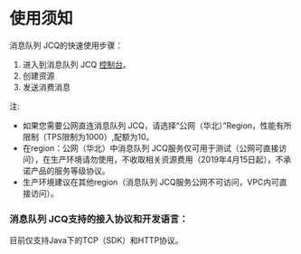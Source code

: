 # 使用须知
消息队列 JCQ的快速使用步骤：

1. 进入到消息队列 JCQ [控制台](https://jcq-console.jdcloud.com/topics/)。
2. 创建资源
3. 发送消费消息</br>

 注:
 
 - 如果您需要公网直连消息队列 JCQ，请选择“公网（华北）”Region，性能有所限制（TPS限制为1000）,配额为10。
 - 在region：公网（华北）中消息队列 JCQ服务仅可用于测试（公网可直接访问），在生产环境请勿使用，不收取相关资源费用（2019年4月15日起），不承诺产品的服务等级协议。
 - 生产环境建议在其他region（消息队列 JCQ服务公网不可访问，VPC内可直接访问）。


### 消息队列 JCQ支持的接入协议和开发语言：
目前仅支持Java下的TCP（SDK）和HTTP协议。

